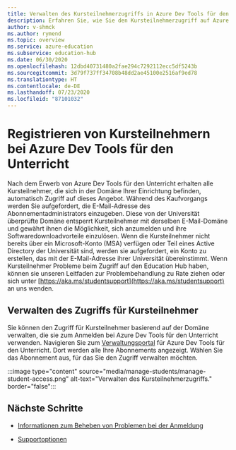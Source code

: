```yaml
---
title: Verwalten des Kursteilnehmerzugriffs in Azure Dev Tools für den Unterricht
description: Erfahren Sie, wie Sie den Kursteilnehmerzugriff auf Azure Dev Tools für den Unterricht registrieren und verwalten.
author: v-shmck
ms.author: rymend
ms.topic: overview
ms.service: azure-education
ms.subservice: education-hub
ms.date: 06/30/2020
ms.openlocfilehash: 12dbd40731480a2fae294c7292112ecc5df5243b
ms.sourcegitcommit: 3d79f737ff34708b48dd2ae45100e2516af9ed78
ms.translationtype: HT
ms.contentlocale: de-DE
ms.lasthandoff: 07/23/2020
ms.locfileid: "87101032"
---
```

# <a name="enrolling-students-in-azure-dev-tools-for-teaching"></a>Registrieren von Kursteilnehmern bei Azure Dev Tools für den Unterricht
Nach dem Erwerb von Azure Dev Tools für den Unterricht erhalten alle Kursteilnehmer, die sich in der Domäne Ihrer Einrichtung befinden, automatisch Zugriff auf dieses Angebot. Während des Kaufvorgangs werden Sie aufgefordert, die E-Mail-Adresse des Abonnementadministrators einzugeben. Diese von der Universität überprüfte Domäne entsperrt Kursteilnehmer mit derselben E-Mail-Domäne und gewährt ihnen die Möglichkeit, sich anzumelden und ihre Softwaredownloadvorteile einzulösen. Wenn die Kursteilnehmer nicht bereits über ein Microsoft-Konto (MSA) verfügen oder Teil eines Active Directory der Universität sind, werden sie aufgefordert, ein Konto zu erstellen, das mit der E-Mail-Adresse ihrer Universität übereinstimmt. Wenn Kursteilnehmer Probleme beim Zugriff auf den Education Hub haben, können sie unseren Leitfaden zur Problembehandlung zu Rate ziehen oder sich unter [https://aka.ms/studentsupport](https://aka.ms/studentsupport) an uns wenden.

## <a name="managing-access-for-students"></a>Verwalten des Zugriffs für Kursteilnehmer
Sie können den Zugriff für Kursteilnehmer basierend auf der Domäne verwalten, die sie zum Anmelden bei Azure Dev Tools für den Unterricht verwenden. Navigieren Sie zum [Verwaltungsportal](https://azureforeducation.microsoft.com/en-us/account/Subscriptions) für Azure Dev Tools für den Unterricht. Dort werden alle Ihre Abonnements angezeigt. Wählen Sie das Abonnement aus, für das Sie den Zugriff verwalten möchten.

:::image type="content" source="media/manage-students/manage-student-access.png" alt-text="Verwalten des Kursteilnehmerzugriffs." border="false":::

## <a name="next-steps"></a>Nächste Schritte   
- [Informationen zum Beheben von Problemen bei der Anmeldung](troubleshoot-login.md)

- [Supportoptionen](program-support.md)
